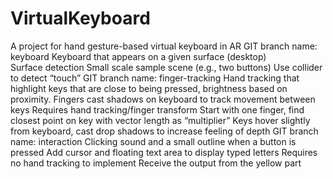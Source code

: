 # VirtualKeyboard
A project for hand gesture-based virtual keyboard in AR
GIT branch name: keyboard
Keyboard that appears on a given surface (desktop)  
Surface detection
Small scale sample scene (e.g., two buttons)
Use collider to detect “touch”
      GIT branch name: finger-tracking 
Hand tracking that highlight keys that are close to being pressed, brightness based on proximity.
Fingers cast shadows on keyboard to track movement between keys
Requires hand tracking/finger transform
Start with one finger, find closest point on key with vector length as “multiplier”
Keys hover slightly from keyboard, cast drop shadows to increase feeling of depth
      GIT branch name: interaction 
Clicking sound and a small outline when a button is pressed
Add cursor and floating text area to display typed letters
Requires no hand tracking to implement
Receive the output from the yellow part
